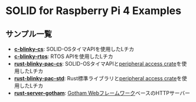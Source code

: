 # SOLID for Raspberry Pi 4 Examples

## サンプル一覧

- **[c-blinky-cs](./c-blinky-cs)**: SOLID-OSタイマAPIを使用したLチカ
- **[c-blinky-rtos](./c-blinky-rtos)**: RTOS APIを使用したLチカ
- **[rust-blinky-pac-cs](./rust-blinky-pac-cs)**: SOLID-OSタイマAPIと[peripheral access crate](./common/bcm2711_pac)を使用したLチカ
- **[rust-blinky-pac-std](./rust-blinky-pac-std)**: Rust標準ライブラリと[peripheral access crate](./common/bcm2711_pac)を使用したLチカ
- **[rust-server-gotham](./rust-server-gotham)**: [Gotham Webフレームワーク](https://gotham.rs/)ベースのHTTPサーバー

